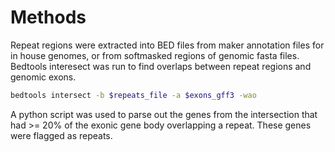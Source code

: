 # Methods

Repeat regions were extracted into BED files from maker annotation files for in house genomes, or from softmasked regions of genomic fasta files. Bedtools interesect was run to find overlaps between repeat regions and genomic exons.

```bash
bedtools intersect -b $repeats_file -a $exons_gff3 -wao
```

A python script was used to parse out the genes from the intersection that had >= 20% of the exonic gene body overlapping a repeat. These genes were flagged as repeats.